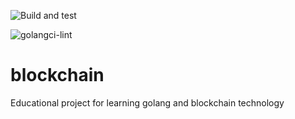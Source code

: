 ![Build and test](https://github.com/okr-go-club/blockchain/actions/workflows/go.yml/badge.svg)

![golangci-lint](https://github.com/okr-go-club/blockchain/actions/workflows/golangci-lint.yml/badge.svg)

# blockchain

Educational project for learning golang and blockchain technology
